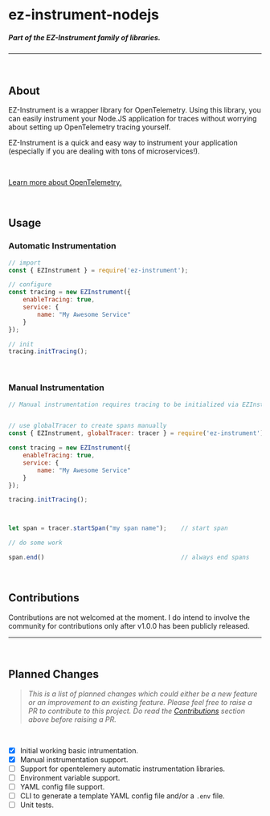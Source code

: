 # ez-instrument-nodejs
##### _Part of the EZ-Instrument family of libraries._

---
<br/>

## About

EZ-Instrument is a wrapper library for OpenTelemetry. Using this library, you can easily instrument your Node.JS application for traces without worrying about setting up OpenTelemetry tracing yourself.

EZ-Instrument is a quick and easy way to instrument your application (especially if you are dealing with tons of microservices!).

<br/>

[Learn more about OpenTelemetry.](https://opentelemetry.io)

<br/>

## Usage

### Automatic Instrumentation

```js
// import
const { EZInstrument } = require('ez-instrument');

// configure
const tracing = new EZInstrument({
    enableTracing: true,
    service: {
        name: "My Awesome Service"
    }
});

// init
tracing.initTracing();
```

<br/>

### Manual Instrumentation

```js
// Manual instrumentation requires tracing to be initialized via EZInstrument class for exporting traces


// use globalTracer to create spans manually
const { EZInstrument, globalTracer: tracer } = require('ez-instrument');

const tracing = new EZInstrument({
    enableTracing: true,
    service: {
        name: "My Awesome Service"
    }
});

tracing.initTracing();



let span = tracer.startSpan("my span name");    // start span

// do some work

span.end()                                      // always end spans
```


<br/>

## Contributions

Contributions are not welcomed at the moment. I do intend to involve the community for contributions only after v1.0.0 has been publicly released.

---

<br/>

## Planned Changes
> _This is a list of planned changes which could either be a new feature or an improvement to an existing feature. Please feel free to raise a PR to contribute to this project. Do read the [Contributions](#contributions) section above before raising a PR._

<br/>

- [x] Initial working basic intrumentation.
- [x] Manual instrumentation support.
- [ ] Support for opentelemery automatic instrumentation libraries.
- [ ] Environment variable support.
- [ ] YAML config file support.
- [ ] CLI to generate a template YAML config file and/or a `.env` file.
- [ ] Unit tests.